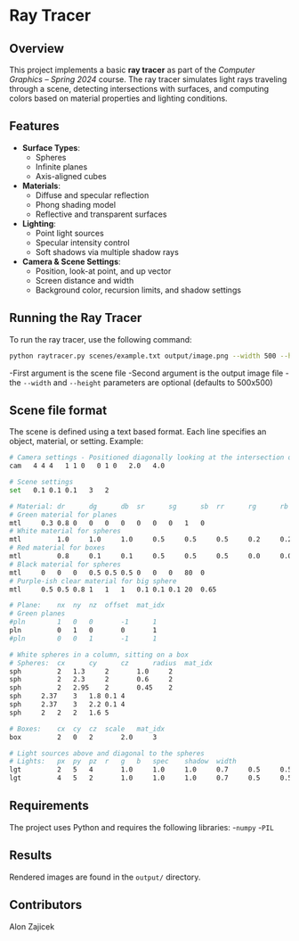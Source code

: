 # Ray Tracer

## Overview

This project implements a basic **ray tracer** as part of the *Computer Graphics – Spring 2024* course. 
The ray tracer simulates light rays traveling through a scene, detecting intersections with surfaces, and computing colors based on material properties and lighting conditions.

## Features
- **Surface Types**: 
  - Spheres
  - Infinite planes
  - Axis-aligned cubes
- **Materials**:
  - Diffuse and specular reflection
  - Phong shading model
  - Reflective and transparent surfaces
- **Lighting**:
  - Point light sources
  - Specular intensity control
  - Soft shadows via multiple shadow rays
- **Camera & Scene Settings**:
  - Position, look-at point, and up vector
  - Screen distance and width
  - Background color, recursion limits, and shadow settings

## Running the Ray Tracer

To run the ray tracer, use the following command:

```sh
python raytracer.py scenes/example.txt output/image.png --width 500 --height 500
```
-First argument is the scene file
-Second argument is the output image file
-the `--width` and `--height` parameters are optional (defaults to 500x500)

## Scene file format
The scene is defined using a text based format. Each line specifies an object, material, or setting. Example:
```sh
# Camera settings - Positioned diagonally looking at the intersection of planes
cam   4 4 4   1 1 0   0 1 0   2.0   4.0

# Scene settings
set   0.1 0.1 0.1   3   2

# Material:	dr    	dg    	db	sr   	sg   	sb 	rr   	rg  	rb	phong 	trans
# Green material for planes
mtl		0.3	0.8	0	0	0	0	0	0	0	1	0
# White material for spheres
mtl   		1.0 	1.0 	1.0   	0.5 	0.5 	0.5   	0.2 	0.2 	0.2   	50   	0
# Red material for boxes
mtl   		0.8 	0.1 	0.1   	0.5 	0.5 	0.5   	0.0 	0.0 	0.0   	30   	0
# Black material for spheres
mtl		0	0	0	0.5	0.5	0.5	0	0	0	80	0
# Purple-ish clear material for big sphere
mtl		0.5	0.5	0.8	1	1	1	0.1	0.1	0.1	20	0.65

# Plane:	nx	ny	nz	offset	mat_idx
# Green planes 
#pln   		1 	0	0   	-1   	1
pln   		0 	1 	0   	0   	1
#pln   		0 	0 	1   	-1   	1

# White spheres in a column, sitting on a box
# Spheres:	cx   	cy   	cz  	radius 	mat_idx
sph   		2 	1.3 	2   	1.0   	2
sph   		2 	2.3 	2   	0.6   	2
sph   		2 	2.95 	2   	0.45   	2
sph		2.37	3	1.8	0.1	4
sph		2.37	3	2.2	0.1	4
sph		2	2	2	1.6	5

# Boxes:	cx	cy	cz	scale	mat_idx
box   		2 	0 	2   	2.0   	3

# Light sources above and diagonal to the spheres
# Lights:	px	py	pz	r	g	b	spec	shadow	width
lgt   		2 	5 	4   	1.0 	1.0 	1.0   	0.7   	0.5   	0.5
lgt   		4 	5 	2   	1.0 	1.0 	1.0   	0.7   	0.5   	0.5
```

## Requirements
The project uses Python and requires the following libraries:
-`numpy`
-`PIL`

## Results
Rendered images are found in the `output/` directory.

## Contributors
Alon Zajicek
